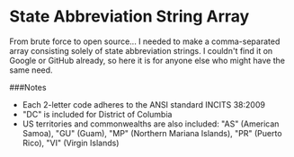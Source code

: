 State Abbreviation String Array
===================================

From brute force to open source... I needed to make a comma-separated array consisting solely of state abbreviation strings. I couldn't find it on Google or GitHub already, so here it is for anyone else who might have the same need.

###Notes
- Each 2-letter code adheres to the ANSI standard INCITS 38:2009
- "DC" is included for District of Columbia
- US territories and commonwealths are also included: "AS" (American Samoa), "GU" (Guam), "MP" (Northern Mariana Islands), "PR" (Puerto Rico), "VI" (Virgin Islands)  
